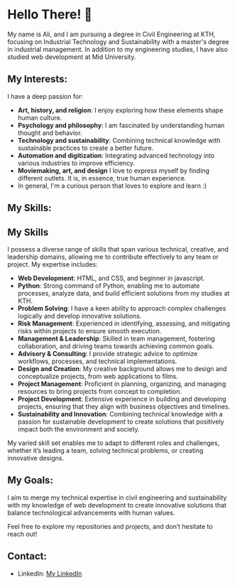 # Hello There! 👋

My name is Ali, and I am pursuing a degree in Civil Engineering at KTH, focusing on Industrial Technology and Sustainability with a master's degree in industrial management. In addition to my engineering studies, I have also studied web development at Mid University. 

## My Interests:
I have a deep passion for:
- **Art, history, and religion**: I enjoy exploring how these elements shape human culture.
- **Psychology and philosophy**: I am fascinated by understanding human thought and behavior.
- **Technology and sustainability**: Combining technical knowledge with sustainable practices to create a better future.
- **Automation and digitization**: Integrating advanced technology into various industries to improve efficiency.
- **Moviemaking, art, and design** I love to express myself by finding different outlets. It is, in essence, true human experience.
- In general, I'm a curious person that loves to explore and learn :)

## My Skills:
## My Skills

I possess a diverse range of skills that span various technical, creative, and leadership domains, allowing me to contribute effectively to any team or project. My expertise includes:

- **Web Development**: HTML, and CSS, and beginner in javascript.
- **Python**: Strong command of Python, enabling me to automate processes, analyze data, and build efficient solutions from my studies at KTH.
- **Problem Solving**: I have a keen ability to approach complex challenges logically and develop innovative solutions.
- **Risk Management**: Experienced in identifying, assessing, and mitigating risks within projects to ensure smooth execution.
- **Management & Leadership**: Skilled in team management, fostering collaboration, and driving teams towards achieving common goals.
- **Advisory & Consulting**: I provide strategic advice to optimize workflows, processes, and technical implementations.
- **Design and Creation**: My creative background allows me to design and conceptualize projects, from web applications to films.
- **Project Management**: Proficient in planning, organizing, and managing resources to bring projects from concept to completion.
- **Project Development**: Extensive experience in building and developing projects, ensuring that they align with business objectives and timelines.
- **Sustainability and Innovation**: Combining technical knowledge with a passion for sustainable development to create solutions that positively impact both the environment and society.

My varied skill set enables me to adapt to different roles and challenges, whether it’s leading a team, solving technical problems, or creating innovative designs.


## My Goals:
I aim to merge my technical expertise in civil engineering and sustainability with my knowledge of web development to create innovative solutions that balance technological advancements with human values.

Feel free to explore my repositories and projects, and don’t hesitate to reach out!

## Contact:
- LinkedIn: [My LinkedIn](https://www.linkedin.com/in/ali-mohammad-a0786061m/)
